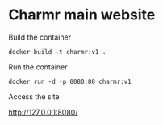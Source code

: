 # Charmr main website
Build the container
```shell
docker build -t charmr:v1 .
```
Run the container
```shell
docker run -d -p 8080:80 charmr:v1
```
Access the site

http://127.0.0.1:8080/
